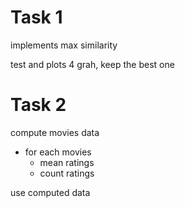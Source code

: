 # Task 1

implements max similarity

test and plots 4 grah, keep the best one


# Task 2

compute movies data
* for each movies
  * mean ratings
  * count ratings
  
  
use computed data 
  
  
